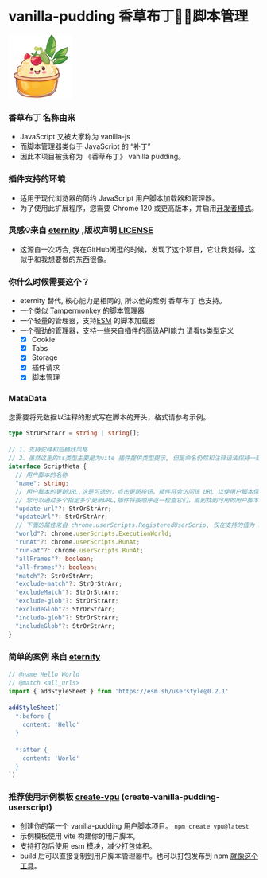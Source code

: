 # vanilla-pudding 香草布丁🌿🍮脚本管理

![logo](/project/ext/public/icon/128.png)

### 香草布丁 名称由来

- JavaScript 又被大家称为 vanilla-js
- 而脚本管理器类似于 JavaScript 的 “补丁”
- 因此本项目被我称为 《香草布丁》 vanilla pudding。

### 插件支持的环境

- 适用于现代浏览器的简约 JavaScript 用户脚本加载器和管理器。
- 为了使用此扩展程序，您需要 Chrome 120 或更高版本，并启用[开发者模式](https://www.tampermonkey.net/faq.php#Q209)。

### 灵感💡来自 [eternity](https://github.com/BlackGlory/eternity) ,版权声明 [LICENSE](LICENSE)

- 这源自一次巧合, 我在GitHub闲逛的时候，发现了这个项目，它让我觉得，这似乎和我想要做的东西很像。

### 你什么时候需要这个？
  - eternity 替代, 核心能力是相同的, 所以他的案例 香草布丁 也支持。
  - 一个类似 [Tampermonkey](https://www.tampermonkey.net/) 的脚本管理器
  - 一个轻量的管理器，支持[ESM](https://developer.mozilla.org/en-US/docs/Web/JavaScript/Reference/Statements/import)
    的脚本加载器
  - 一个强劲的管理器，支持一些来自插件的高级API能力 [请看ts类型定义](packages/message/src/type.ts)
    - [x] Cookie
    - [x] Tabs
    - [x] Storage
    - [x] 插件请求
    - [x] 脚本管理

### MataData
您需要将元数据以注释的形式写在脚本的开头，格式请参考示例。

```ts
type StrOrStrArr = string | string[];

// 1、支持驼峰和短横线风格
// 2、虽然这里的ts类型主要是为vite 插件提供类型提示, 但是命名仍然和注释语法保持一致，这与谷歌插件实际值略有出入
interface ScriptMeta {
  // 用户脚本的名称
  "name": string;
  // 用户脚本的更新URL,这是可选的，点击更新按钮，插件将会访问该 URL 以使用户脚本保持最新。
  // 您可以通过多个指定多个更新URL,插件将按顺序逐一检查它们，直到找到可用的用户脚本
  "update-url"?: StrOrStrArr;
  "updateUrl"?: StrOrStrArr;
  // 下面的属性来自 chrome.userScripts.RegisteredUserScrip, 仅在支持的值为 StrOrStrArr 的属性名上略有出入
  "world"?: chrome.userScripts.ExecutionWorld;
  "runAt"?: chrome.userScripts.RunAt;
  "run-at"?: chrome.userScripts.RunAt;
  "allFrames"?: boolean;
  "all-frames"?: boolean;
  "match"?: StrOrStrArr;
  "exclude-match"?: StrOrStrArr;
  "excludeMatch"?: StrOrStrArr;
  "exclude-glob"?: StrOrStrArr;
  "excludeGlob"?: StrOrStrArr;
  "include-glob"?: StrOrStrArr;
  "includeGlob"?: StrOrStrArr;
}
```
### 简单的案例 来自 [eternity](https://github.com/BlackGlory/eternity?tab=readme-ov-file#example)
```js
// @name Hello World
// @match <all_urls>
import { addStyleSheet } from 'https://esm.sh/userstyle@0.2.1'

addStyleSheet(`
  *:before {
    content: 'Hello'
  }

  *:after {
    content: 'World'
  }
`)
```


### 推荐使用示例模板  [create-vpu](https://www.npmjs.com/package/create-vpu) (create-vanilla-pudding-userscript)
- 创建你的第一个 vanilla-pudding 用户脚本项目。 `npm create vpu@latest`
- 示例模板使用 vite 构建你的用户脚本,
- 支持打包后使用 esm 模块，减少打包体积。
- build 后可以直接复制到用户脚本管理器中。也可以打包发布到 npm [就像这个工具](https://www.npmjs.com/package/dpms-tools)。





